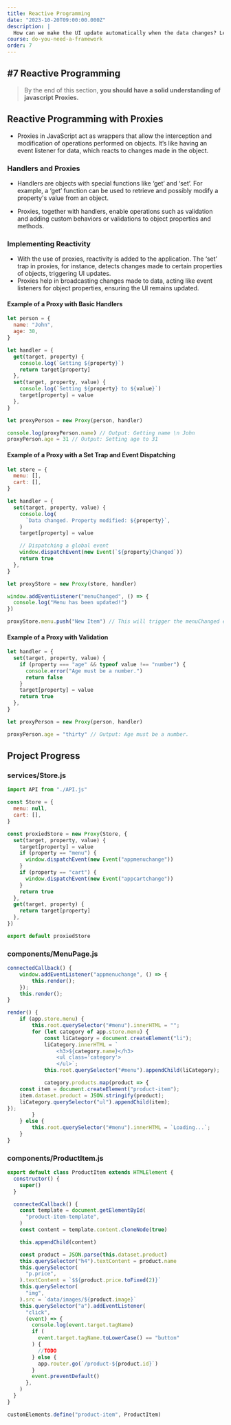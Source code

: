 ```yaml
---
title: Reactive Programming
date: "2023-10-20T09:00:00.000Z"
description: |
  How can we make the UI update automatically when the data changes? Let's find out.
course: do-you-need-a-framework
order: 7
---
```


## #7 Reactive Programming

> By the end of this section, **you should have a solid understanding of javascript Proxies.**

## Reactive Programming with Proxies

- Proxies in JavaScript act as wrappers that allow the interception and modification of operations performed on objects. It’s like having an event listener for data, which reacts to changes made in the object.

### Handlers and Proxies

- Handlers are objects with special functions like ‘get’ and ‘set’. For example, a ‘get’ function can be used to retrieve and possibly modify a property's value from an object.

- Proxies, together with handlers, enable operations such as validation and adding custom behaviors or validations to object properties and methods.

### Implementing Reactivity

- With the use of proxies, reactivity is added to the application. The ‘set’ trap in proxies, for instance, detects changes made to certain properties of objects, triggering UI updates.
- Proxies help in broadcasting changes made to data, acting like event listeners for object properties, ensuring the UI remains updated.

#### Example of a Proxy with Basic Handlers

```javascript
let person = {
  name: "John",
  age: 30,
}

let handler = {
  get(target, property) {
    console.log(`Getting ${property}`)
    return target[property]
  },
  set(target, property, value) {
    console.log(`Setting ${property} to ${value}`)
    target[property] = value
  },
}

let proxyPerson = new Proxy(person, handler)

console.log(proxyPerson.name) // Output: Getting name \n John
proxyPerson.age = 31 // Output: Setting age to 31
```

#### Example of a Proxy with a Set Trap and Event Dispatching

```javascript
let store = {
  menu: [],
  cart: [],
}

let handler = {
  set(target, property, value) {
    console.log(
      `Data changed. Property modified: ${property}`,
    )
    target[property] = value

    // Dispatching a global event
    window.dispatchEvent(new Event(`${property}Changed`))
    return true
  },
}

let proxyStore = new Proxy(store, handler)

window.addEventListener("menuChanged", () => {
  console.log("Menu has been updated!")
})

proxyStore.menu.push("New Item") // This will trigger the menuChanged event
```

#### Example of a Proxy with Validation

```javascript
let handler = {
  set(target, property, value) {
    if (property === "age" && typeof value !== "number") {
      console.error("Age must be a number.")
      return false
    }
    target[property] = value
    return true
  },
}

let proxyPerson = new Proxy(person, handler)

proxyPerson.age = "thirty" // Output: Age must be a number.
```

## Project Progress

### services/Store.js

```javascript
import API from "./API.js"

const Store = {
  menu: null,
  cart: [],
}

const proxiedStore = new Proxy(Store, {
  set(target, property, value) {
    target[property] = value
    if (property == "menu") {
      window.dispatchEvent(new Event("appmenuchange"))
    }
    if (property == "cart") {
      window.dispatchEvent(new Event("appcartchange"))
    }
    return true
  },
  get(target, property) {
    return target[property]
  },
})

export default proxiedStore
```

### components/MenuPage.js

```javascript
connectedCallback() {
    window.addEventListener("appmenuchange", () => {
        this.render();
    });
    this.render();
}

render() {
    if (app.store.menu) {
        this.root.querySelector("#menu").innerHTML = "";
        for (let category of app.store.menu) {
            const liCategory = document.createElement("li");
            liCategory.innerHTML = `
                <h3>${category.name}</h3>
                <ul class='category'>
                </ul>`;
            this.root.querySelector("#menu").appendChild(liCategory);

            category.products.map(product => {
    const item = document.createElement("product-item");
    item.dataset.product = JSON.stringify(product);
    liCategory.querySelector("ul").appendChild(item);
});
        }
    } else {
        this.root.querySelector("#menu").innerHTML = `Loading...`;
    }
}
```

### components/ProductItem.js

```javascript
export default class ProductItem extends HTMLElement {
  constructor() {
    super()
  }

  connectedCallback() {
    const template = document.getElementById(
      "product-item-template",
    )
    const content = template.content.cloneNode(true)

    this.appendChild(content)

    const product = JSON.parse(this.dataset.product)
    this.querySelector("h4").textContent = product.name
    this.querySelector(
      "p.price",
    ).textContent = `$${product.price.toFixed(2)}`
    this.querySelector(
      "img",
    ).src = `data/images/${product.image}`
    this.querySelector("a").addEventListener(
      "click",
      (event) => {
        console.log(event.target.tagName)
        if (
          event.target.tagName.toLowerCase() == "button"
        ) {
          //TODO
        } else {
          app.router.go(`/product-${product.id}`)
        }
        event.preventDefault()
      },
    )
  }
}

customElements.define("product-item", ProductItem)
```
